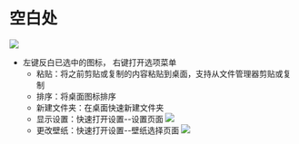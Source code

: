 # 空白处
![](../pic/zhuomian/tmp_14290-Screenshot_2016-12-28-09-38-04-885265520.png)
- 左键反白已选中的图标， 右键打开选项菜单
    - 粘贴：将之前剪贴或复制的内容粘贴到桌面，支持从文件管理器剪贴或复制
    - 排序：将桌面图标排序
    - 新建文件夹：在桌面快速新建文件夹
    - 显示设置：快速打开设置--设置页面
    ![](../pic/zhuomian/tmp_19917-Screenshot_2016-12-28-10-21-05-1435394086.png)
    - 更改壁纸：快速打开设置--壁纸选择页面
    ![](../pic/zhuomian/tmp_19917-Screenshot_2016-12-28-10-21-111151111510.png)
